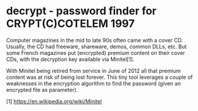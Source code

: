 # decrypt - password finder for CRYPT(C)COTELEM 1997

Computer magazines in the mid to late 90s often came with a cover CD. Usually, the CD had freeware, shareware, demos, common DLLs, etc. But some French magazines put (encrypted) premium content on their cover CDs, with the decryption key available via Minitel[1]. 

With Minitel being retired from service in June of 2012 all that premium content was at risk of being lost forever. This tiny tool leverages a couple of weaknesses in the encryption algorithm to find the password (given an encrypted file as parameter).

[1] https://en.wikipedia.org/wiki/Minitel
